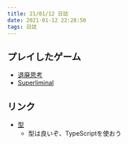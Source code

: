 ```yaml
---
title: 21/01/12 日誌
date: 2021-01-12 22:28:50
tags: 日誌
---
```


## プレイしたゲーム
- [退廃思考](https://store.steampowered.com/app/1205160/_Decadent_Thinking/?l=japanese)
- [Superliminal](https://store.steampowered.com/app/1049410/Superliminal/?l=japanese)

## リンク
- [型](https://twitter.com/Fumiya_Kume/status/1199343136536875009)
  - 型は良いぞ、TypeScriptを使おう